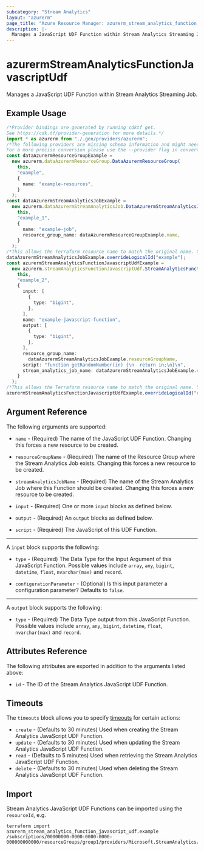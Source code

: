 ```yaml
---
subcategory: "Stream Analytics"
layout: "azurerm"
page_title: "Azure Resource Manager: azurerm_stream_analytics_function_javascript_udf"
description: |-
  Manages a JavaScript UDF Function within Stream Analytics Streaming Job.
---
```


# azurermStreamAnalyticsFunctionJavascriptUdf

Manages a JavaScript UDF Function within Stream Analytics Streaming Job.

## Example Usage

```typescript
/*Provider bindings are generated by running cdktf get.
See https://cdk.tf/provider-generation for more details.*/
import * as azurerm from "./.gen/providers/azurerm";
/*The following providers are missing schema information and might need manual adjustments to synthesize correctly: azurerm.
For a more precise conversion please use the --provider flag in convert.*/
const dataAzurermResourceGroupExample =
  new azurerm.dataAzurermResourceGroup.DataAzurermResourceGroup(
    this,
    "example",
    {
      name: "example-resources",
    }
  );
const dataAzurermStreamAnalyticsJobExample =
  new azurerm.dataAzurermStreamAnalyticsJob.DataAzurermStreamAnalyticsJob(
    this,
    "example_1",
    {
      name: "example-job",
      resource_group_name: dataAzurermResourceGroupExample.name,
    }
  );
/*This allows the Terraform resource name to match the original name. You can remove the call if you don't need them to match.*/
dataAzurermStreamAnalyticsJobExample.overrideLogicalId("example");
const azurermStreamAnalyticsFunctionJavascriptUdfExample =
  new azurerm.streamAnalyticsFunctionJavascriptUdf.StreamAnalyticsFunctionJavascriptUdf(
    this,
    "example_2",
    {
      input: [
        {
          type: "bigint",
        },
      ],
      name: "example-javascript-function",
      output: [
        {
          type: "bigint",
        },
      ],
      resource_group_name:
        dataAzurermStreamAnalyticsJobExample.resourceGroupName,
      script: "function getRandomNumber(in) {\n  return in;\n}\n",
      stream_analytics_job_name: dataAzurermStreamAnalyticsJobExample.name,
    }
  );
/*This allows the Terraform resource name to match the original name. You can remove the call if you don't need them to match.*/
azurermStreamAnalyticsFunctionJavascriptUdfExample.overrideLogicalId("example");

```

## Argument Reference

The following arguments are supported:

*   `name` - (Required) The name of the JavaScript UDF Function. Changing this forces a new resource to be created.

*   `resourceGroupName` - (Required) The name of the Resource Group where the Stream Analytics Job exists. Changing this forces a new resource to be created.

*   `streamAnalyticsJobName` - (Required) The name of the Stream Analytics Job where this Function should be created. Changing this forces a new resource to be created.

*   `input` - (Required) One or more `input` blocks as defined below.

*   `output` - (Required) An `output` blocks as defined below.

*   `script` - (Required) The JavaScript of this UDF Function.

***

A `input` block supports the following:

*   `type` - (Required) The Data Type for the Input Argument of this JavaScript Function. Possible values include `array`, `any`, `bigint`, `datetime`, `float`, `nvarchar(max)` and `record`.

*   `configurationParameter` - (Optional) Is this input parameter a configuration parameter? Defaults to `false`.

***

A `output` block supports the following:

* `type` - (Required) The Data Type output from this JavaScript Function. Possible values include `array`, `any`, `bigint`, `datetime`, `float`, `nvarchar(max)` and `record`.

## Attributes Reference

The following attributes are exported in addition to the arguments listed above:

* `id` - The ID of the Stream Analytics JavaScript UDF Function.

## Timeouts

The `timeouts` block allows you to specify [timeouts](https://www.terraform.io/language/resources/syntax#operation-timeouts) for certain actions:

* `create` - (Defaults to 30 minutes) Used when creating the Stream Analytics JavaScript UDF Function.
* `update` - (Defaults to 30 minutes) Used when updating the Stream Analytics JavaScript UDF Function.
* `read` - (Defaults to 5 minutes) Used when retrieving the Stream Analytics JavaScript UDF Function.
* `delete` - (Defaults to 30 minutes) Used when deleting the Stream Analytics JavaScript UDF Function.

## Import

Stream Analytics JavaScript UDF Functions can be imported using the `resourceId`, e.g.

```console
terraform import azurerm_stream_analytics_function_javascript_udf.example /subscriptions/00000000-0000-0000-0000-000000000000/resourceGroups/group1/providers/Microsoft.StreamAnalytics/streamingJobs/job1/functions/func1
```
